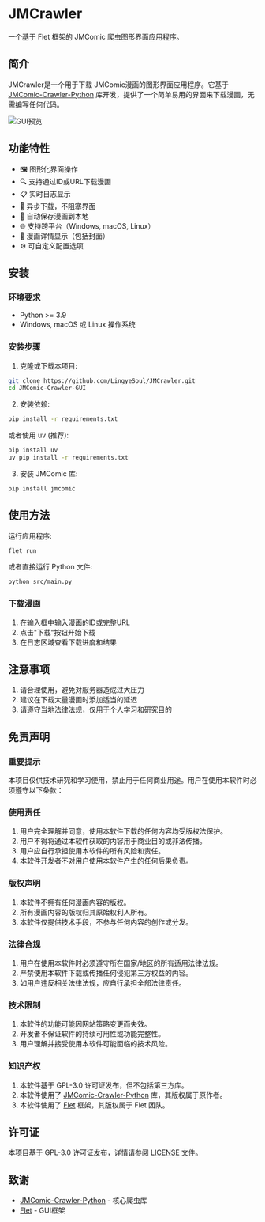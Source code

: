 # JMCrawler

一个基于 Flet 框架的 JMComic 爬虫图形界面应用程序。

## 简介

JMCrawler是一个用于下载 JMComic漫画的图形界面应用程序。它基于 [JMComic-Crawler-Python](https://github.com/hect0x7/JMComic-Crawler-Python) 库开发，提供了一个简单易用的界面来下载漫画，无需编写任何代码。

![GUI预览](https://raw.githubusercontent.com/hect0x7/JMComic-Crawler-Python/master/doc/preview.png)

## 功能特性

- 🖼️ 图形化界面操作
- 🔍 支持通过ID或URL下载漫画
- 📋 实时日志显示
- 🔄 异步下载，不阻塞界面
- 📂 自动保存漫画到本地
- 🌐 支持跨平台（Windows, macOS, Linux）
- 📖 漫画详情显示（包括封面）
- ⚙️ 可自定义配置选项

## 安装

### 环境要求

- Python >= 3.9 
- Windows, macOS 或 Linux 操作系统

### 安装步骤

1. 克隆或下载本项目:
```bash
git clone https://github.com/LingyeSoul/JMCrawler.git
cd JMComic-Crawler-GUI
```

2. 安装依赖:
```bash
pip install -r requirements.txt
```

或者使用 uv (推荐):
```bash
pip install uv
uv pip install -r requirements.txt
```

3. 安装 JMComic 库:
```bash
pip install jmcomic
```

## 使用方法

运行应用程序:
```bash
flet run
```

或者直接运行 Python 文件:
```bash
python src/main.py
```

### 下载漫画

1. 在输入框中输入漫画的ID或完整URL
2. 点击"下载"按钮开始下载
3. 在日志区域查看下载进度和结果


## 注意事项

1. 请合理使用，避免对服务器造成过大压力
2. 建议在下载大量漫画时添加适当的延迟
3. 请遵守当地法律法规，仅用于个人学习和研究目的

## 免责声明

### 重要提示
本项目仅供技术研究和学习使用，禁止用于任何商业用途。用户在使用本软件时必须遵守以下条款：

### 使用责任
1. 用户完全理解并同意，使用本软件下载的任何内容均受版权法保护。
2. 用户不得将通过本软件获取的内容用于商业目的或非法传播。
3. 用户应自行承担使用本软件的所有风险和责任。
4. 本软件开发者不对用户使用本软件产生的任何后果负责。

### 版权声明
1. 本软件不拥有任何漫画内容的版权。
2. 所有漫画内容的版权归其原始权利人所有。
3. 本软件仅提供技术手段，不参与任何内容的创作或分发。

### 法律合规
1. 用户在使用本软件时必须遵守所在国家/地区的所有适用法律法规。
2. 严禁使用本软件下载或传播任何侵犯第三方权益的内容。
3. 如用户违反相关法律法规，应自行承担全部法律责任。

### 技术限制
1. 本软件的功能可能因网站策略变更而失效。
2. 开发者不保证软件的持续可用性或功能完整性。
3. 用户理解并接受使用本软件可能面临的技术风险。

### 知识产权
1. 本软件基于 GPL-3.0 许可证发布，但不包括第三方库。
2. 本软件使用了 [JMComic-Crawler-Python](https://github.com/hect0x7/JMComic-Crawler-Python) 库，其版权属于原作者。
3. 本软件使用了 [Flet](https://flet.dev/) 框架，其版权属于 Flet 团队。

## 许可证

本项目基于 GPL-3.0 许可证发布，详情请参阅 [LICENSE](LICENSE) 文件。

## 致谢

- [JMComic-Crawler-Python](https://github.com/hect0x7/JMComic-Crawler-Python) - 核心爬虫库
- [Flet](https://flet.dev/) - GUI框架